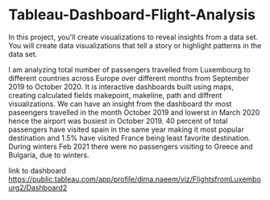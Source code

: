 # Tableau-Dashboard-Flight-Analysis

In this project, you'll create visualizations to reveal insights from a data set. You will create data visualizations that tell a story or highlight patterns in the data set.

I am analyzing total number of passengers travelled from Luxembourg to different countries across Europe over different months from September 2019 to October 2020.
It is interactive dashboards built using maps, creating calculated fields makepoint, makeline, path and diffrent visualizations. 
We can have an insight from the dashboard thr most paseengers travelled in the month October 2019 and lowerst in March 2020 hence the airport was busiest in October 2019. 40 percent of total passengers have visited spain in the same year making it most popular destination and 1.5% have visited France being least favorite destination. During winters Feb 2021 there were no passengers visiting to Greece and Bulgaria, due to winters.

link to dashboard
<https://public.tableau.com/app/profile/dima.naeem/viz/FlightsfromLuxembourg2/Dashboard2>
